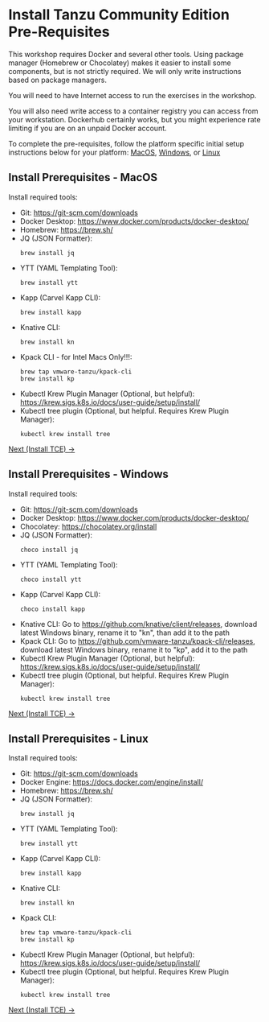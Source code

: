 # Install Tanzu Community Edition Pre-Requisites

This workshop requires Docker and several other tools. Using package manager (Homebrew or Chocolatey) makes it
easier to install some components, but is not strictly required. We will only write instructions based on
package managers.

You will need to have Internet access to run the exercises in the workshop.

You will also need write access to a container registry you can access from your workstation. Dockerhub certainly works, but
you might experience rate limiting if you are on an unpaid Docker account.

To complete the pre-requisites, follow the platform specific initial setup instructions below for your platform:
   [MacOS](#install-prerequisites---macos), [Windows](#install-prerequisites---windows), or [Linux](#install-prerequisites---linux)

## Install Prerequisites - MacOS

Install required tools:

- Git: https://git-scm.com/downloads
- Docker Desktop: https://www.docker.com/products/docker-desktop/
- Homebrew: https://brew.sh/
- JQ (JSON Formatter):
   ```shell
   brew install jq
   ```
- YTT (YAML Templating Tool):
   ```shell
   brew install ytt
   ```
- Kapp (Carvel Kapp CLI):
   ```shell
   brew install kapp
   ```
- Knative CLI:
   ```shell
   brew install kn
   ```
- Kpack CLI - for Intel Macs Only!!!:
   ```shell
   brew tap vmware-tanzu/kpack-cli
   brew install kp
   ```
- Kubectl Krew Plugin Manager (Optional, but helpful): https://krew.sigs.k8s.io/docs/user-guide/setup/install/
- Kubectl tree plugin (Optional, but helpful. Requires Krew Plugin Manager):
   ```shell
   kubectl krew install tree
   ```

[Next (Install TCE) -&gt;](LocalTCEInstall.md)

## Install Prerequisites - Windows

Install required tools:

- Git: https://git-scm.com/downloads
- Docker Desktop: https://www.docker.com/products/docker-desktop/
- Chocolatey: https://chocolatey.org/install
- JQ (JSON Formatter):
   ```shell
   choco install jq
   ```
- YTT (YAML Templating Tool):
   ```shell
   choco install ytt
   ```
- Kapp (Carvel Kapp CLI):
   ```shell
   choco install kapp
   ```
- Knative CLI: Go to https://github.com/knative/client/releases, download latest Windows binary, rename it to "kn", than add it to the path
- Kpack CLI: Go to https://github.com/vmware-tanzu/kpack-cli/releases, download latest Windows binary, rename it to "kp", add it to the path
- Kubectl Krew Plugin Manager (Optional, but helpful): https://krew.sigs.k8s.io/docs/user-guide/setup/install/
- Kubectl tree plugin (Optional, but helpful. Requires Krew Plugin Manager):
   ```shell
   kubectl krew install tree
   ```

[Next (Install TCE) -&gt;](LocalTCEInstall.md)

## Install Prerequisites - Linux

Install required tools:

- Git: https://git-scm.com/downloads
- Docker Engine: https://docs.docker.com/engine/install/
- Homebrew: https://brew.sh/
- JQ (JSON Formatter):
   ```shell
   brew install jq
   ```
- YTT (YAML Templating Tool):
   ```shell
   brew install ytt
   ```
- Kapp (Carvel Kapp CLI):
   ```shell
   brew install kapp
   ```
- Knative CLI:
   ```shell
   brew install kn
   ```
- Kpack CLI:
   ```shell
   brew tap vmware-tanzu/kpack-cli
   brew install kp
   ```
- Kubectl Krew Plugin Manager (Optional, but helpful): https://krew.sigs.k8s.io/docs/user-guide/setup/install/
- Kubectl tree plugin (Optional, but helpful. Requires Krew Plugin Manager):
   ```shell
   kubectl krew install tree
   ```

[Next (Install TCE) -&gt;](LocalTCEInstall.md)
